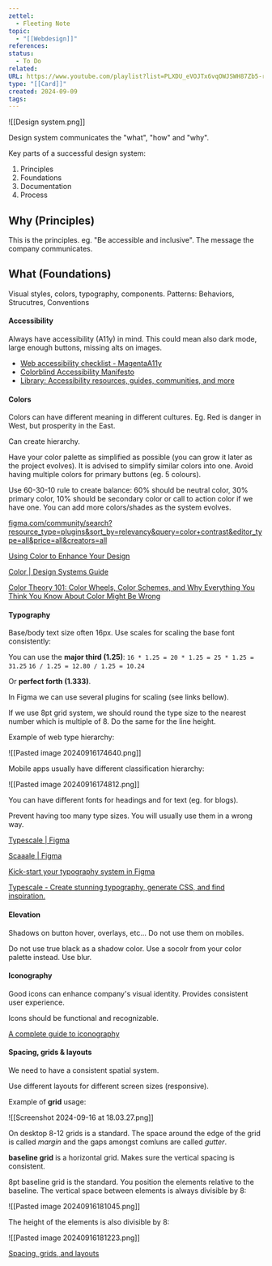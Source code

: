 ```yaml
---
zettel:
  - Fleeting Note
topic:
  - "[[Webdesign]]"
references: 
status:
  - To Do
related: 
URL: https://www.youtube.com/playlist?list=PLXDU_eVOJTx6vqOWJSWH87Zb5-riiG63A
type: "[[Card]]"
created: 2024-09-09
tags:
---
```

![[Design system.png]]

Design system communicates the "what", "how" and "why".

Key parts of a successful design system:

1. Principles
2. Foundations
3. Documentation
4. Process

## Why (Principles)

This is the principles. eg. "Be accessible and inclusive". 
The message the company communicates.

## What (Foundations)

Visual styles, colors, typography, components.
Patterns: Behaviors, Strucutres, Conventions

#### Accessibility

Always have accessibility (A11y) in mind. This could mean also dark mode, large enough buttons, missing alts on images.

- [Web accessibility checklist - MagentaA11y](https://www.magentaa11y.com/web/)
- [Colorblind Accessibility Manifesto](https://colorblindaccessibilitymanifesto.com/)
- [Library: Accessibility resources, guides, communities, and more](https://www.getstark.co/library/)

#### Colors

Colors can have different meaning in different cultures. Eg. Red is danger in West, but prosperity in the East.

Can create hierarchy.

Have your color palette as simplified as possible (you can grow it later as the project evolves). It is advised to simplify similar colors into one. Avoid having multiple colors for primary buttons (eg. 5 colours).

Use 60-30-10 rule to create balance: 60% should be neutral color, 30% primary color, 10% should be secondary color or call to action color if we have one. You can add more colors/shades as the system evolves. 

[figma.com/community/search?resource\_type=plugins&sort\_by=relevancy&query=color+contrast&editor\_type=all&price=all&creators=all](https://www.figma.com/community/search?resource_type=plugins&sort_by=relevancy&query=color+contrast&editor_type=all&price=all&creators=all)

[Using Color to Enhance Your Design](https://www.nngroup.com/articles/color-enhance-design/)

[Color | Design Systems Guide](https://www.designsystems.com/color-guides/)

[Color Theory 101: Color Wheels, Color Schemes, and Why Everything You Think You Know About Color Might Be Wrong](https://blog.hubspot.com/marketing/color-theory-design)

#### Typography

Base/body text size often 16px. Use scales for scaling the base font consistently:

You can use the **major third (1.25)**:
`16 * 1.25 = 20 * 1.25 = 25 * 1.25 = 31.25`
`16 / 1.25 = 12.80 / 1.25 = 10.24`

Or **perfect forth (1.333)**.

In Figma we can use several plugins for scaling (see links bellow).

If we use 8pt grid system, we should round the type size to the nearest number which is multiple of 8. Do the same for the line height.

Example of web type hierarchy:

![[Pasted image 20240916174640.png]]

Mobile apps usually have different classification hierarchy:

![[Pasted image 20240916174812.png]]

You can have different fonts for headings and for text (eg. for blogs).

Prevent having too many type sizes. You will usually use them in a wrong way.



[Typescale | Figma](https://www.figma.com/community/plugin/967802396210455992/typescale)

[Scaaale | Figma](https://www.figma.com/community/plugin/892543384437155629/scaaale)

[Kick-start your typography system in Figma](https://www.figma.com/best-practices/typography-systems-in-figma/)

[Typescale - Create stunning typography, generate CSS, and find inspiration.](https://typescale.com/)


#### Elevation

Shadows on button hover, overlays, etc...
Do not use them on mobiles. 

Do not use true black as a shadow color. Use a socolr from your color palette instead. Use blur.

#### Iconography

Good icons can enhance company's visual identity. Provides consistent user experience.

Icons should be functional and recognizable.

[A complete guide to iconography](https://www.designsystems.com/iconography-guide/)


#### Spacing, grids & layouts

We need to have a consistent spatial system. 

Use different layouts for different screen sizes (responsive).

Example of **grid** usage:

![[Screenshot 2024-09-16 at 18.03.27.png]]

On desktop 8-12 grids is a standard.
The space around the edge of the grid is called *margin* and the gaps amongst comluns are called *gutter*.

**baseline grid** is a horizontal grid. Makes sure the vertical spacing is consistent.

8pt baseline grid is the standard. You position the elements relative to the baseline. The vertical space between elements is always divisible by 8:

![[Pasted image 20240916181045.png]]

The height of the elements is also divisible by 8:

![[Pasted image 20240916181223.png]]











[Spacing, grids, and layouts](https://www.designsystems.com/space-grids-and-layouts/)






